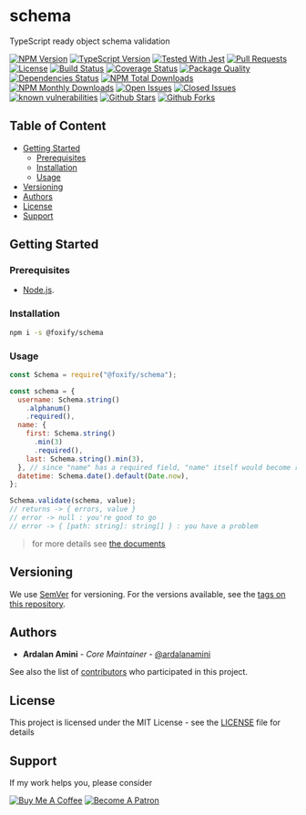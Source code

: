 # schema <!-- omit in toc -->

TypeScript ready object schema validation

[![NPM Version](https://img.shields.io/npm/v/@foxify/schema.svg)](https://www.npmjs.com/package/@foxify/schema)
[![TypeScript Version](https://img.shields.io/npm/types/@foxify/schema.svg)](https://www.typescriptlang.org)
[![Tested With Jest](https://img.shields.io/badge/tested_with-jest-99424f.svg)](https://github.com/facebook/jest)
[![Pull Requests](https://img.shields.io/badge/PRs-Welcome-brightgreen.svg)](https://github.com/foxifyjs/schema/pulls)
[![License](https://img.shields.io/github/license/foxifyjs/schema.svg)](https://github.com/foxifyjs/schema/blob/master/LICENSE)
[![Build Status](https://github.com/foxifyjs/schema/workflows/Test/badge.svg)](https://github.com/foxifyjs/odin/actions)
[![Coverage Status](https://codecov.io/gh/foxifyjs/schema/branch/master/graph/badge.svg)](https://codecov.io/gh/foxifyjs/schema)
[![Package Quality](http://npm.packagequality.com/shield/%40foxify%2Fschema.svg)](http://packagequality.com/#?package=@foxify/schema)
[![Dependencies Status](https://david-dm.org/foxifyjs/schema.svg)](https://david-dm.org/foxifyjs/schema)
[![NPM Total Downloads](https://img.shields.io/npm/dt/@foxify/schema.svg)](https://www.npmjs.com/package/@foxify/schema)
[![NPM Monthly Downloads](https://img.shields.io/npm/dm/@foxify/schema.svg)](https://www.npmjs.com/package/@foxify/schema)
[![Open Issues](https://img.shields.io/github/issues-raw/foxifyjs/schema.svg)](https://github.com/foxifyjs/schema/issues?q=is%3Aopen+is%3Aissue)
[![Closed Issues](https://img.shields.io/github/issues-closed-raw/foxifyjs/schema.svg)](https://github.com/foxifyjs/schema/issues?q=is%3Aissue+is%3Aclosed)
[![known vulnerabilities](https://snyk.io/test/github/foxifyjs/schema/badge.svg?targetFile=package.json)](https://snyk.io/test/github/foxifyjs/schema?targetFile=package.json)
[![Github Stars](https://img.shields.io/github/stars/foxifyjs/schema.svg?style=social)](https://github.com/foxifyjs/schema)
[![Github Forks](https://img.shields.io/github/forks/foxifyjs/schema.svg?style=social&label=Fork)](https://github.com/foxifyjs/schema)

## Table of Content <!-- omit in toc -->

- [Getting Started](#Getting-Started)
  - [Prerequisites](#Prerequisites)
  - [Installation](#Installation)
  - [Usage](#Usage)
- [Versioning](#Versioning)
- [Authors](#Authors)
- [License](#License)
- [Support](#Support)

## Getting Started

### Prerequisites

- [Node.js](https://nodejs.org/en/download).

### Installation

```bash
npm i -s @foxify/schema
```

### Usage

```javascript
const Schema = require("@foxify/schema");

const schema = {
  username: Schema.string()
    .alphanum()
    .required(),
  name: {
    first: Schema.string()
      .min(3)
      .required(),
    last: Schema.string().min(3),
  }, // since "name" has a required field, "name" itself would become required too
  datetime: Schema.date().default(Date.now),
};

Schema.validate(schema, value);
// returns -> { errors, value }
// error -> null : you're good to go
// error -> { [path: string]: string[] } : you have a problem
```

> for more details see [the documents](https://schema.js.org)

## Versioning

We use [SemVer](http://semver.org) for versioning. For the versions available, see the [tags on this repository](https://github.com/foxifyjs/schema/tags).

## Authors

- **Ardalan Amini** - _Core Maintainer_ - [@ardalanamini](https://github.com/ardalanamini)

See also the list of [contributors](https://github.com/foxifyjs/schema/contributors) who participated in this project.

## License

This project is licensed under the MIT License - see the [LICENSE](LICENSE) file for details

## Support

If my work helps you, please consider

[![Buy Me A Coffee](https://www.buymeacoffee.com/assets/img/custom_images/orange_img.png)](https://www.buymeacoffee.com/ardalanamini)
[![Become A Patron](https://c5.patreon.com/external/logo/become_a_patron_button.png)](https://www.patreon.com/ardalanamini)

